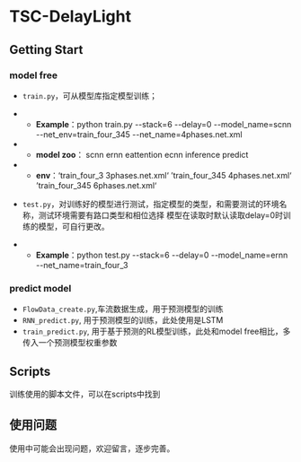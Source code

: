 # TSC-DelayLight
## Getting Start

### model free

- `train.py`，可从模型库指定模型训练；
- - **Example**：python train.py --stack=6 --delay=0 --model_name=scnn --net_env=train_four_345 --net_name=4phases.net.xml

- - **model zoo**： scnn ernn eattention ecnn inference predict 

- - **env**：‘train_four_3  3phases.net.xml‘  ’train_four_345 4phases.net.xml‘ ’train_four_345 6phases.net.xml‘


- `test.py`，对训练好的模型进行测试，指定模型的类型，和需要测试的环境名称，测试环境需要有路口类型和相位选择 模型在读取时默认读取delay=0时训练的模型，可自行更改。

- - **Example**：python test.py --stack=6 --delay=0 --model_name=ernn --net_name=train_four_3 

### predict model

- `FlowData_create.py`,车流数据生成，用于预测模型的训练
- `RNN_predict.py`, 用于预测模型的训练，此处使用是LSTM
- `train_predict.py`, 用于基于预测的RL模型训练，此处和model free相比，多传入一个预测模型权重参数

## Scripts

训练使用的脚本文件，可以在scripts中找到

## 使用问题

使用中可能会出现问题，欢迎留言，逐步完善。
